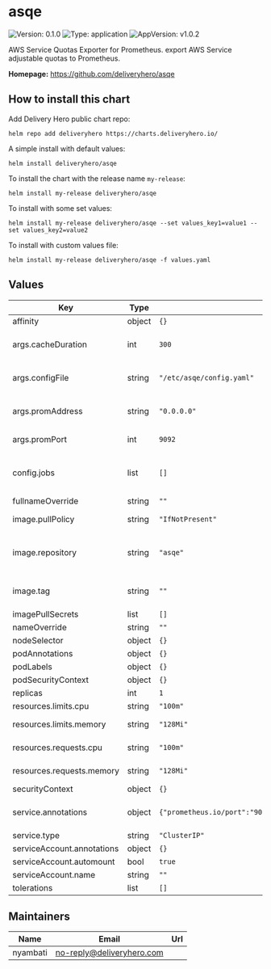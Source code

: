# asqe

![Version: 0.1.0](https://img.shields.io/badge/Version-0.1.0-informational?style=flat-square) ![Type: application](https://img.shields.io/badge/Type-application-informational?style=flat-square) ![AppVersion: v1.0.2](https://img.shields.io/badge/AppVersion-v1.0.2-informational?style=flat-square)

AWS Service Quotas Exporter for Prometheus. export AWS Service adjustable quotas to Prometheus.

**Homepage:** <https://github.com/deliveryhero/asqe>

## How to install this chart

Add Delivery Hero public chart repo:

```console
helm repo add deliveryhero https://charts.deliveryhero.io/
```

A simple install with default values:

```console
helm install deliveryhero/asqe
```

To install the chart with the release name `my-release`:

```console
helm install my-release deliveryhero/asqe
```

To install with some set values:

```console
helm install my-release deliveryhero/asqe --set values_key1=value1 --set values_key2=value2
```

To install with custom values file:

```console
helm install my-release deliveryhero/asqe -f values.yaml
```

## Values

| Key | Type | Default | Description |
|-----|------|---------|-------------|
| affinity | object | `{}` |  |
| args.cacheDuration | int | `300` | Exporter cache duration |
| args.configFile | string | `"/etc/asqe/config.yaml"` | Exporter scrape interval |
| args.promAddress | string | `"0.0.0.0"` | Exporter listen address |
| args.promPort | int | `9092` | Exporter listen port |
| config.jobs | list | `[]` | Exporter aws service quotas config |
| fullnameOverride | string | `""` |  |
| image.pullPolicy | string | `"IfNotPresent"` | The image pull policy |
| image.repository | string | `"asqe"` | The container image to use |
| image.tag | string | `""` | The container image tag |
| imagePullSecrets | list | `[]` |  |
| nameOverride | string | `""` |  |
| nodeSelector | object | `{}` |  |
| podAnnotations | object | `{}` |  |
| podLabels | object | `{}` |  |
| podSecurityContext | object | `{}` |  |
| replicas | int | `1` |  |
| resources.limits.cpu | string | `"100m"` | cpu limits |
| resources.limits.memory | string | `"128Mi"` | memory limits |
| resources.requests.cpu | string | `"100m"` | cpu requests |
| resources.requests.memory | string | `"128Mi"` | memory requests |
| securityContext | object | `{}` |  |
| service.annotations | object | `{"prometheus.io/port":"9092","prometheus.io/scrape":"true"}` | Exporter service annotations |
| service.type | string | `"ClusterIP"` |  |
| serviceAccount.annotations | object | `{}` |  |
| serviceAccount.automount | bool | `true` |  |
| serviceAccount.name | string | `""` |  |
| tolerations | list | `[]` |  |

## Maintainers

| Name | Email | Url |
| ---- | ------ | --- |
| nyambati | <no-reply@deliveryhero.com> |  |
